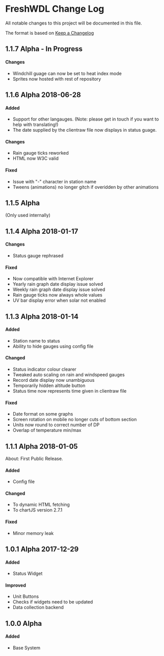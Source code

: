 # FreshWDL Change Log

All notable changes to this project will be documented in this file.

The format is based on [Keep a Changelog](http://keepachangelog.com/)

## 1.1.7 Alpha - In Progress

#### Changes
- Windchill guage can now be set to heat index mode
- Sprites now hosted with rest of repository

## 1.1.6 Alpha 2018-06-28

#### Added
- Support for other langauges. (Note: please get in touch if you want to help with translating!)
- The date supplied by the clientraw file now displays in status guage.

#### Changes
- Rain gauge ticks reworked
- HTML now W3C valid

#### Fixed
- Issue with "-" character in station name
- Tweens (animations) no longer gitch if overidden by other animations

## 1.1.5 Alpha
(Only used internally)

## 1.1.4 Alpha 2018-01-17

#### Changes
- Status gauge rephrased

#### Fixed
- Now compatible with Internet Explorer
- Yearly rain graph date display issue solved
- Weekly rain graph date display issue solved
- Rain gauge ticks now always whole values
- UV bar display error when solar not enabled

## 1.1.3 Alpha 2018-01-14

#### Added
- Station name to status
- Ability to hide gauges using config file

#### Changed
- Status indicator colour clearer
- Tweaked auto scaling on rain and windspeed gauges
- Record date display now unambiguous
- Temporarily hidden altitude button
- Status time now represents time given in clientraw file

#### Fixed
- Date format on some graphs
- Screen rotation on mobile no longer cuts of bottom section
- Units now round to correct number of DP
- Overlap of temperature min/max

## 1.1.1 Alpha 2018-01-05
About: First Public Release.

#### Added
- Config file

#### Changed
- To dynamic HTML fetching
- To chartJS version 2.7.1

#### Fixed
- Minor memory leak

## 1.0.1 Alpha 2017-12-29

#### Added
- Status Widget

#### Improved
- Unit Buttons
- Checks if widgets need to be updated
- Data collection backend

## 1.0.0 Alpha

#### Added
- Base System
